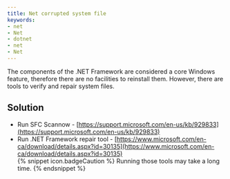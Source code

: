 ```yaml
---
title: Net corrupted system file
keywords:
- net
- Net
- dotnet
- net
- Net
---
```

The components of the .NET Framework are considered a core Windows feature, therefore there are no facilities to reinstall them. However, there are tools to verify and repair system files.
## Solution
* Run SFC Scannow - [https://support.microsoft.com/en-us/kb/929833](https://support.microsoft.com/en-us/kb/929833)
* Run .NET Framework repair tool - [https://www.microsoft.com/en-ca/download/details.aspx?id=30135](https://www.microsoft.com/en-ca/download/details.aspx?id=30135)  
{% snippet icon.badgeCaution %}
Running those tools may take a long time.
{% endsnippet %}
